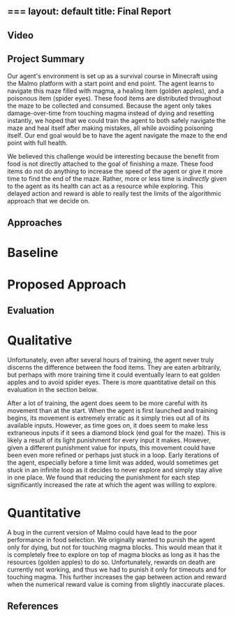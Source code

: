 ===
layout: default
title: Final Report
---

## Video

## Project Summary

Our agent's environment is set up as a survival course in Minecraft using the Malmo platform with a start point and end point. The agent learns to navigate this maze filled with magma, a healing item (golden apples), and a poisonous item (spider eyes). These food items are distributed throughout the maze to be collected and consumed. Because the agent only takes damage-over-time from touching magma instead of dying and resetting instantly, we hoped that we could train the agent to both safely navigate the maze and heal itself after making mistakes, all while avoiding poisoning itself. Our end goal would be to have the agent navigate the maze to the end point with full health.

We believed this challenge would be interesting because the benefit from food is not directly attached to the goal of finishing a maze. These food items do not do anything to increase the speed of the agent or give it more time to find the end of the maze. Rather, more or less time is _indirectly_ given to the agent as its health can act as a resource while exploring. This delayed action and reward is able to really test the limits of the algorithmic approach that we decide on.

## Approaches

# Baseline

# Proposed Approach

## Evaluation

# Qualitative

Unfortunately, even after several hours of training, the agent never truly discerns the difference between the food items. They are eaten arbitrarily, but perhaps with more training time it could eventually learn to eat golden apples and to avoid spider eyes. There is more quantitative detail on this evaluation in the section below.

After a lot of training, the agent does seem to be more careful with its movement than at the start. When the agent is first launched and training begins, its movement is extremely erratic as it simply tries out all of its available inputs. However, as time goes on, it does seem to make less extraneous inputs if it sees a diamond block (end goal for the maze). This is likely a result of its light punishment for every input it makes. However, given a different punishment value for inputs, this movement could have been even more refined or perhaps just stuck in a loop. Early iterations of the agent, especially before a time limit was added, would sometimes get stuck in an infinite loop as it decides to never explore and simply stay alive in one place. We found that reducing the punishment for each step significantly increased the rate at which the agent was willing to explore.

# Quantitative

A bug in the current version of Malmo could have lead to the poor performance in food selection. We originally wanted to punish the agent only for dying, but not for touching magma blocks. This would mean that it is completely free to explore on top of magma blocks as long as it has the resources (golden apples) to do so. Unfortunately, rewards on death are currently not working, and thus we had to punish it only for timeouts and for touching magma. This further increases the gap between action and reward when the numerical reward value is coming from slightly inaccurate places.

## References

